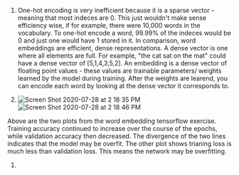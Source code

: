 1. One-hot encoding is very inefficient because it is a sparse vector - meaning that most indeces are 0. This just wouldn't make sense efficiency wise, if for example, there were 10,000 words in the vocabulary. To one-hot encode a word, 99.99% of the indeces would be 0 and just one would have 1 stored in it. In comparison, word embeddings are efficient, dense representations. A dense vector is one where all elements are full. For example, "the cat sat on the mat" could have a dense vector of [5,1,4,3,5,2]. An embedding is a dense vector of floating point values - these values are trainable parameters/ weights learned by the model during training. After the weights are learend, you can encode each word by looking at the dense vector it corresponds to. 

2. ![Screen Shot 2020-07-28 at 2 18 35 PM](https://user-images.githubusercontent.com/60228374/88705266-4871f880-d0dd-11ea-88b1-49657ad000e5.png)
![Screen Shot 2020-07-28 at 2 18 46 PM](https://user-images.githubusercontent.com/60228374/88705273-4a3bbc00-d0dd-11ea-83d9-7d41b027b2fe.png)

Above are the two plots from the word embedding tensorflow exercise. Training accuracy continued to increase over the course of the epochs, while validation accuracy then decreased. The divergence of the two lines indicates that the model may be overfit. The other plot shows trianing loss is much less than validation loss. This means the network may be overfitting.

1. 
